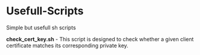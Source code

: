 # Usefull-Scripts
Simple but usefull sh scripts

**check_cert_key.sh** - This script is designed to check whether a given client certificate matches its corresponding private key.
